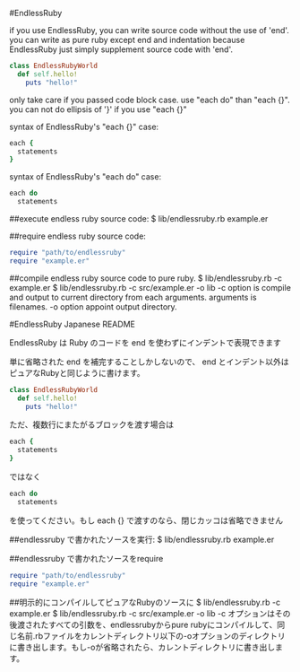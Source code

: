 #EndlessRuby

if you use EndlessRuby, you can write source code without the use of 'end'.
you can write as pure ruby except end and indentation because EndlessRuby just simply supplement source code with 'end'.

```ruby
class EndlessRubyWorld
  def self.hello!
    puts "hello!"
```

only take care if you passed code block case. use "each do" than "each {}".
you can not do ellipsis of '}' if you use "each {}"

syntax of EndlessRuby's "each {}" case:

```ruby
each {
  statements
}
```

syntax of EndlessRuby's "each do" case:

```ruby
each do
  statements
```
##execute endless ruby source code:
	$ lib/endlessruby.rb example.er

##require endless ruby source code:

```ruby
require "path/to/endlessruby"
require "example.er"
```

##compile endless ruby source code to pure ruby.
	$ lib/endlessruby.rb -c example.er
	$ lib/endlessruby.rb -c src/example.er -o lib
-c option is compile and output to current directory from each arguments. arguments is filenames.
-o option appoint output directory.

#EndlessRuby Japanese README

EndlessRuby は Ruby のコードを end を使わずにインデントで表現できます

単に省略された end を補完することしかしないので、 end とインデント以外はピュアなRubyと同じように書けます。

```ruby
class EndlessRubyWorld
  def self.hello!
    puts "hello!"
```
ただ、複数行にまたがるブロックを渡す場合は

```ruby
each {
  statements
}
```
ではなく

```ruby
each do
  statements
```

を使ってください。もし each {} で渡すのなら、閉じカッコは省略できません  

##endlessruby で書かれたソースを実行:
	$ lib/endlessruby.rb example.er

##endlessruby で書かれたソースをrequire
```ruby
require "path/to/endlessruby"
require "example.er"
```

##明示的にコンパイルしてピュアなRubyのソースに
	$ lib/endlessruby.rb -c example.er
	$ lib/endlessruby.rb -c src/example.er -o lib
-c オプションはその後渡されたすべての引数を、endlessrubyからpure rubyにコンパイルして、同じ名前.rbファイルをカレントディレクトリ以下の-oオプションのディレクトリに書き出します。もし-oが省略されたら、カレントディレクトリに書き出します。